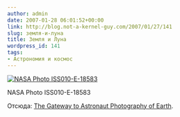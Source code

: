 ```yaml
---
author: admin
date: 2007-01-28 06:01:52+00:00
link: http://blog.not-a-kernel-guy.com/2007/01/27/141
slug: земля-и-луна
title: Земля и Луна
wordpress_id: 141
tags:
- Астрономия и космос
---
```


[![NASA Photo ISS010-E-18583](http://eol.jsc.nasa.gov/sseop/images/EFS/lowres/ISS010/ISS010-E-18583.JPG)](http://eol.jsc.nasa.gov/scripts/sseop/photo.pl?mission=ISS010&roll=E&frame=18583)

NASA Photo ISS010-E-18583

Отсюда: [The Gateway to Astronaut Photography of Earth](http://eol.jsc.nasa.gov/).
